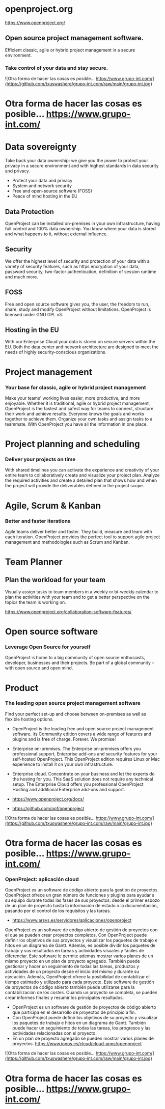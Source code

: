 # openproject.org
https://www.openproject.org/

## Open source project management software.
Efficient classic, agile or hybrid project management in a secure environment.

### Take control of your data and stay secure.


![Otra forma de hacer las cosas es posible... https://www.grupo-int.com/](https://github.com/txuswashere/grupo-int.com/raw/main/grupo-int.jpg)
# Otra forma de hacer las cosas es posible... https://www.grupo-int.com/


# Data sovereignty
Take back your data ownership: we give you the power to protect your privacy in a secure environment and with highest standards in data security and privacy.

* Protect your data and privacy
* System and network security
* Free and open-source software (FOSS)
* Peace of mind hosting in the EU

## Data Protection
OpenProject can be installed on-premises in your own infrastructure, having full control and 100% data ownership. You know where your data is stored and what happens to it, without external influence.

## Security
We offer the highest level of security and protection of your data with a variety of security features, such as https encryption of your data, password security, two-factor authentication, definition of session runtime and much more.

## FOSS
Free and open source software gives you, the user, the freedom to run, share, study and modify OpenProject without limitations. OpenProject is licensed under GNU GPL v3.

## Hosting in the EU
With our Enterprise Cloud your data is stored on secure servers within the EU. Both the data center and network architecture are designed to meet the needs of highly security-conscious organizations.



# Project management
### Your base for classic, agile or hybrid project management
Make your teams' working lives easier, more productive, and more enjoyable. Whether it is traditional, agile or hybrid project management, OpenProject is the fastest and safest way for teams to connect, structure their work and achieve results. Everyone knows the goals and works together to achieve them. Organize your own tasks and assign tasks to a teammate. With OpenProject you have all the information in one place.


# Project planning and scheduling
### Deliver your projects on time
With shared timelines you can activate the experience and creativity of your entire team to collaboratively create and visualize your project plan. Analyze the required activities and create a detailed plan that shows how and when the project will provide the deliverables defined in the project scope.


# Agile, Scrum & Kanban
### Better and faster iterations
Agile teams deliver better and faster. They build, measure and learn with each iteration. OpenProject provides the perfect tool to support agile project management and methodologies such as Scrum and Kanban.


# Team Planner
## Plan the workload for your team
Visually assign tasks to team members in a weekly or bi-weekly calendar to plan the activities with your team and to get a better perspective on the topics the team is working on.

https://www.openproject.org/collaboration-software-features/


# Open source software
### Leverage Open Source for yourself
OpenProject is home to a big community of open source enthusiasts, developer, businesses and their projects. Be part of a global community – with open source and open mind.


# Product
### The leading open source project management software
Find your perfect set-up and choose between on-premises as well as flexible hosting options.
* OpenProject is the leading free and open source project management software. Its Community edition covers a wide range of features and plugins and is free of charge. Forever. We promise!
* Enterprise on-premises. The Enterprise on-premises offers you professional support, Enterprise add-ons and security features for your self-hosted OpenProject. This OpenProject edition requires Linux or Mac experience to install it on your own infrastructure.
* Enterprise cloud. Concentrate on your business and let the experts do the hosting for you. This SaaS solution does not require any technical setup. The Enterprise Cloud offers you professional OpenProject Hosting and additional Enterprise add-ons and support.



* https://www.openproject.org/docs/
* https://github.com/opf/openproject


![Otra forma de hacer las cosas es posible... https://www.grupo-int.com/](https://github.com/txuswashere/grupo-int.com/raw/main/grupo-int.jpg)
# Otra forma de hacer las cosas es posible... https://www.grupo-int.com/


###  OpenProject: aplicación cloud 
OpenProject es un software de código abierto para la gestión de proyectos.
OpenProject ofrece un gran número de funciones y plugins para ayudar a su equipo durante todas las fases de sus proyectos: desde el primer esbozo de un plan de proyecto hasta la información de estado o la documentación, pasando por el control de los requisitos y las tareas.
* https://www.arsys.es/servidores/aplicaciones/openproject

OpenProject es un software de código abierto de gestión de proyectos con el que se pueden crear proyectos completos. Con OpenProject puede definir los objetivos de sus proyectos y visualizar los paquetes de trabajo e hitos en un diagrama de Gantt. Además, es posible dividir los paquetes de trabajo y sus resultados en tareas y actividades visuales y fáciles de diferenciar. Este software le permite además mostrar varios planes de un mismo proyecto en un plan de proyecto agregado. También puede gestionar y hacer un seguimiento de todas las tareas, productos y actividades de un proyecto desde el inicio del mismo y durante su ejecución. Además, OpenProject ofrece la posibilidad de contabilizar el tiempo estimado y utilizado para cada proyecto. Este software de gestión de proyectos de código abierto también puede utilizarse para la contabilización de los costes. Cuando un proyecto se completa, se pueden crear informes finales y resumir los principales resultados.
* OpenProject es un software de gestión de proyectos de código abierto que participa en el desarrollo de proyectos de principio a fin.
* Con OpenProject puede definir los objetivos de su proyecto y visualizar los paquetes de trabajo e hitos en un diagrama de Gantt. También puede hacer un seguimiento de todas las tareas, los progresos y las actividades relacionadas con el proyecto.
* En un plan de proyecto agregado se pueden mostrar varios planes de proyectos.
https://www.ionos.es/cloud/cloud-apps/openproject



![Otra forma de hacer las cosas es posible... https://www.grupo-int.com/](https://github.com/txuswashere/grupo-int.com/raw/main/grupo-int.jpg)
# Otra forma de hacer las cosas es posible... https://www.grupo-int.com/
